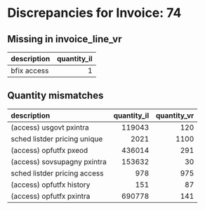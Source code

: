 # Discrepancies for Invoice: 74

## Missing in invoice_line_vr

| description   |   quantity_il |
|:--------------|--------------:|
| bfix access   |             1 |

## Quantity mismatches

| description                  |   quantity_il |   quantity_vr |
|:-----------------------------|--------------:|--------------:|
| (access) usgovt pxintra      |        119043 |           120 |
| sched listder pricing unique |          2021 |          1100 |
| (access) opfutfx pxeod       |        436014 |           291 |
| (access) sovsupagny pxintra  |        153632 |            30 |
| sched listder pricing access |           978 |           975 |
| (access) opfutfx history     |           151 |            87 |
| (access) opfutfx pxintra     |        690778 |           141 |
